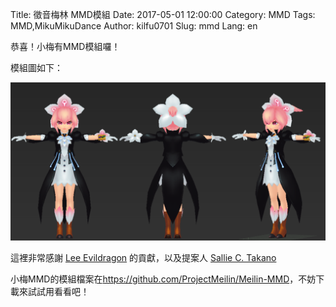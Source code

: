 Title: 徵音梅林 MMD模組
Date: 2017-05-01 12:00:00
Category: MMD
Tags: MMD,MikuMikuDance
Author: kilfu0701
Slug: mmd
Lang: en

<div>
  <p>恭喜！小梅有MMD模組囉！</p>

  <p>模組圖如下：</p>
  <img src="/theme/img/meilin_mmd.png">

  <p>這裡非常感謝 <a href="https://www.facebook.com/lee.evildragon" target="_blank">Lee Evildragon</a> 的貢獻，以及提案人 <a href="https://www.facebook.com/Sallie.Ceccilia.Takano" target="_blank">Sallie C. Takano</a></p>

  小梅MMD的模組檔案在<a href="https://github.com/ProjectMeilin/Meilin-MMD" target="_blank">https://github.com/ProjectMeilin/Meilin-MMD</a>，不妨下載來試試用看看吧！

</div>
